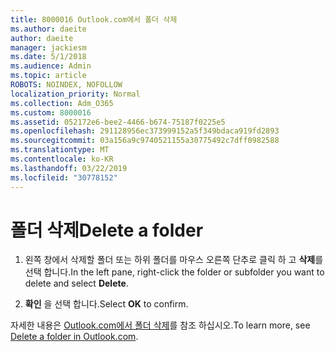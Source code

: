 ```yaml
---
title: 8000016 Outlook.com에서 폴더 삭제
ms.author: daeite
author: daeite
manager: jackiesm
ms.date: 5/1/2018
ms.audience: Admin
ms.topic: article
ROBOTS: NOINDEX, NOFOLLOW
localization_priority: Normal
ms.collection: Adm_O365
ms.custom: 8000016
ms.assetid: 052172e6-bee2-4466-b674-75187f0225e5
ms.openlocfilehash: 291128956ec373999152a5f349bdaca919fd2893
ms.sourcegitcommit: 03a156a9c9740521155a30775492c7dff0982588
ms.translationtype: MT
ms.contentlocale: ko-KR
ms.lasthandoff: 03/22/2019
ms.locfileid: "30778152"
---
```

# <a name="delete-a-folder"></a><span data-ttu-id="d0d16-102">폴더 삭제</span><span class="sxs-lookup"><span data-stu-id="d0d16-102">Delete a folder</span></span>

1. <span data-ttu-id="d0d16-103">왼쪽 창에서 삭제할 폴더 또는 하위 폴더를 마우스 오른쪽 단추로 클릭 하 고 **삭제**를 선택 합니다.</span><span class="sxs-lookup"><span data-stu-id="d0d16-103">In the left pane, right-click the folder or subfolder you want to delete and select **Delete**.</span></span> 
    
2. <span data-ttu-id="d0d16-104">**확인** 을 선택 합니다.</span><span class="sxs-lookup"><span data-stu-id="d0d16-104">Select **OK** to confirm.</span></span> 
    
<span data-ttu-id="d0d16-105">자세한 내용은 [Outlook.com에서 폴더 삭제](https://go.microsoft.com/fwlink/p/?linkid=873134)를 참조 하십시오.</span><span class="sxs-lookup"><span data-stu-id="d0d16-105">To learn more, see [Delete a folder in Outlook.com](https://go.microsoft.com/fwlink/p/?linkid=873134).</span></span>
  

